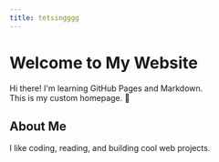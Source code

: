 ```yaml
---
title: tetsingggg
---
```

# Welcome to My Website

Hi there! I'm learning GitHub Pages and Markdown.  
This is my custom homepage. 🎉

## About Me
I like coding, reading, and building cool web projects.

